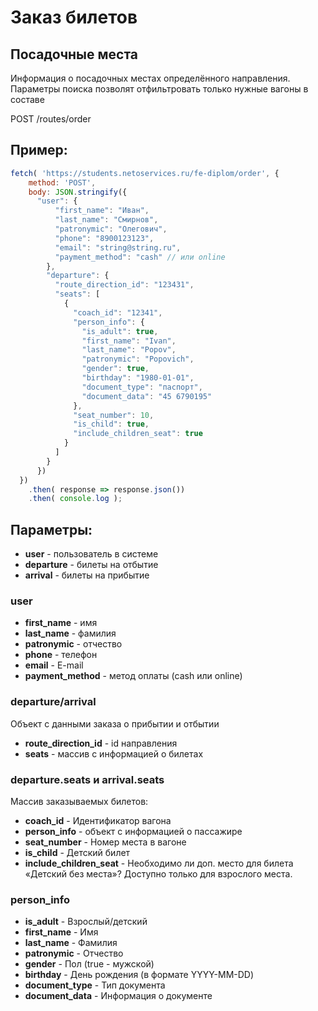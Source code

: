 # Заказ билетов

## Посадочные места

Информация о посадочных местах определённого направления.
Параметры поиска позволят отфильтровать только нужные вагоны в составе

POST /routes/order

## Пример:

```js
fetch( 'https://students.netoservices.ru/fe-diplom/order', {
    method: 'POST',
    body: JSON.stringify({
      "user": {
          "first_name": "Иван",
          "last_name": "Смирнов",
          "patronymic": "Олегович",
          "phone": "8900123123",
          "email": "string@string.ru",
          "payment_method": "cash" // или online
        },
        "departure": {
          "route_direction_id": "123431",
          "seats": [
            {
              "coach_id": "12341",
              "person_info": {
                "is_adult": true,
                "first_name": "Ivan",
                "last_name": "Popov",
                "patronymic": "Popovich",
                "gender": true,
                "birthday": "1980-01-01",
                "document_type": "паспорт",
                "document_data": "45 6790195"
              },
              "seat_number": 10,
              "is_child": true,
              "include_children_seat": true
            }
          ]
        }
      })
  })
    .then( response => response.json())
    .then( console.log );
```

## Параметры:

- **user** - пользователь в системе
- **departure** - билеты на отбытие
- **arrival** - билеты на прибытие

### user

- **first_name** - имя
- **last_name** - фамилия
- **patronymic** - отчество
- **phone** - телефон
- **email** - E-mail
- **payment_method** - метод оплаты (cash или online)

### departure/arrival

Объект с данными заказа о прибытии и отбытии

- **route_direction_id** - id направления
- **seats** - массив с информацией о билетах

### departure.seats и arrival.seats

Массив заказываемых билетов:

- **coach_id** - Идентификатор вагона
- **person_info** - объект с информацией о пассажире 
- **seat_number** - Номер места в вагоне
- **is_child** - Детский билет
- **include_children_seat** - Необходимо ли доп. место для билета «Детский без места»?
Доступно только для взрослого места.

### person_info

- **is_adult** - Взрослый/детский
- **first_name** - Имя
- **last_name** - Фамилия
- **patronymic** - Отчество
- **gender** - Пол (true - мужской)
- **birthday** - День рождения (в формате YYYY-MM-DD)
- **document_type** - Тип документа
- **document_data** - Информация о документе

